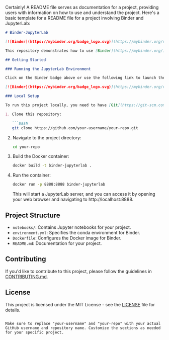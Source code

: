 Certainly! A README file serves as documentation for a project, providing users with information on how to use and understand the project. Here's a basic template for a README file for a project involving Binder and JupyterLab:

```markdown
# Binder-JupyterLab

[![Binder](https://mybinder.org/badge_logo.svg)](https://mybinder.org/v2/gh/ApiError/Binder-JupterLab/main)

This repository demonstrates how to use [Binder](https://mybinder.org/) to create interactive JupyterLab environments for your projects.

## Getting Started

### Running the JupyterLab Environment

Click on the Binder badge above or use the following link to launch the interactive JupyterLab environment:

[![Binder](https://mybinder.org/badge_logo.svg)](https://mybinder.org/v2/gh/ApiError/Binder-JupterLab/main)

### Local Setup

To run this project locally, you need to have [Git](https://git-scm.com/) and [Docker](https://www.docker.com/) installed.

1. Clone this repository:

   ```bash
   git clone https://github.com/your-username/your-repo.git
   ```

2. Navigate to the project directory:

   ```bash
   cd your-repo
   ```

3. Build the Docker container:

   ```bash
   docker build -t binder-jupyterlab .
   ```

4. Run the container:

   ```bash
   docker run -p 8888:8888 binder-jupyterlab
   ```

   This will start a JupyterLab server, and you can access it by opening your web browser and navigating to http://localhost:8888.

## Project Structure

- `notebooks/`: Contains Jupyter notebooks for your project.
- `environment.yml`: Specifies the conda environment for Binder.
- `Dockerfile`: Configures the Docker image for Binder.
- `README.md`: Documentation for your project.

## Contributing

If you'd like to contribute to this project, please follow the guidelines in [CONTRIBUTING.md](CONTRIBUTING.md).

## License

This project is licensed under the MIT License - see the [LICENSE](LICENSE) file for details.
```

Make sure to replace "your-username" and "your-repo" with your actual GitHub username and repository name. Customize the sections as needed for your specific project.
